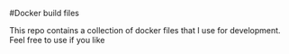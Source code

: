 #Docker build files

This repo contains a collection of docker files that I use for development. Feel free to use if you like
